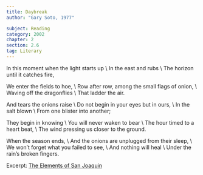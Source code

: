 ```yaml
---
title: Daybreak
author: "Gary Soto, 1977"

subject: Reading
category: 2002
chapter: 2
section: 2.6
tag: Literary
---
```

In this moment when the light starts up \\
In the east and rubs \\
The horizon until it catches fire, 

We enter the fields to hoe, \\
Row after row, among the small flags of onion, \\
Waving off the dragonflies \\
That ladder the air. 

And tears the onions raise \\
Do not begin in your eyes but in ours, \\
In the salt blown \\
From one blister into another; 

They begin in knowing \\
You will never waken to bear \\
The hour timed to a heart beat, \\
The wind pressing us closer to the ground. 

When the season ends, \\
And the onions are unplugged from their sleep, \\
We won’t forget what you failed to see, \\
And nothing will heal \\
Under the rain’s broken fingers.

Excerpt: [The Elements of San Joaquin](https://www.poetryfoundation.org/poems-and-poets/poems/detail/42986)